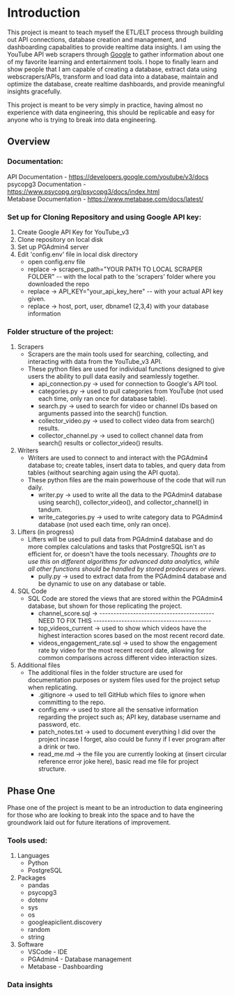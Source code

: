# Introduction
This project is meant to teach myself the ETL/ELT process through building out API connections, database creation and management, and dashboarding capabalities to provide realtime data insights.
I am using the YouTube API web scrapers through [Google](https://developers.google.com/youtube/v3) to gather information about one of my favorite learning and entertainment tools.
I hope to finally learn and show people that I am capable of creating a database, extract data using webscrapers/APIs, transform and load data into a database, maintain and optimize the database, create realtime dashboards, and provide meaningful insights gracefully.

This project is meant to be very simply in practice, having almost no experience with data engineering, this should be replicable and easy for anyone who is trying to break into data engineering.

## Overview
### Documentation:
API Documentation - https://developers.google.com/youtube/v3/docs \
psycopg3 Documentation - https://www.psycopg.org/psycopg3/docs/index.html \
Metabase Documentation - https://www.metabase.com/docs/latest/


### Set up for Cloning Repository and using Google API key:
1. Create Google API Key for YouTube_v3
2. Clone repository on local disk
3. Set up PGAdmin4 server
4. Edit 'config.env' file in local disk directory 
    - open config.env file
    - replace -> scrapers_path="YOUR PATH TO LOCAL SCRAPER FOLDER" -- with the local path to the 'scrapers' folder where you downloaded the repo
    - replace -> API_KEY="your_api_key_here" -- with your actual API key given.
    - replace -> host, port, user, dbname1 (2,3,4) with your database information


### Folder structure of the project:
1. Scrapers
    - Scrapers are the main tools used for searching, collecting, and interacting with data from the YouTube_v3 API.
    - These python files are used for individual functions designed to give users the ability to pull data easily and seamlessly together.
        - api_connection.py -> used for connection to Google's API tool.
        - categories.py -> used to pull categories from YouTube (not used each time, only ran once for database table).
        - search.py -> used to search for video or channel IDs based on arguments passed into the search() function.
        - collector_video.py -> used to collect video data from search() results.
        - collector_channel.py -> used to collect channel data from search() results or collector_video() results.
2. Writers
    - Writers are used to connect to and interact with the PGAdmin4 database to; create tables, insert data to tables, and query data from tables (without searching again using the API quota).
    - These python files are the main powerhouse of the code that will run daily.
        - writer.py -> used to write all the data to the PGAdmin4 database using search(), collector_video(), and collector_channel() in tandum.
        - write_categories.py -> used to write category data to PGAdmin4 database (not used each time, only ran once).
3. Lifters (in progress)
    - Lifters will be used to pull data from PGAdmin4 database and do more complex calculations and tasks that PostgreSQL isn't as efficient for, or doesn't have the tools necessary.
        *Thoughts are to use this on different algorithms for advanced data analytics, while all other functions should be handled by stored prodecures or views.*
        - pully.py -> used to extract data from the PGAdmin4 database and be dynamic to use on any database or table.
4. SQL Code
    - SQL Code are stored the views that are stored within the PGAdmin4 database, but shown for those replicating the project.
        - channel_score.sql -> ----------------------------------------- NEED TO FIX THIS ------------------------------------------
        - top_videos_current -> used to show which videos have the highest interaction scores based on the most recent record date.
        - videos_engagement_rate.sql -> used to show the engagement rate by video for the most recent record date, allowing for common comparisons across different video interaction sizes.
5. Additional files
    - The additional files in the folder structure are used for documentation purposes or system files used for the project setup when replicating.
        - .gitignore -> used to tell GitHub which files to ignore when committing to the repo.
        - config.env -> used to store all the sensative information regarding the project such as; API key, database username and password, etc.
        - patch_notes.txt -> used to document everything I did over the project incase I forget, also could be funny if I ever program after a drink or two.
        - read_me.md -> the file you are currently looking at (insert circular reference error joke here), basic read me file for project structure.


## Phase One
Phase one of the project is meant to be an introduction to data engineering for those who are looking to break into the space and to have the groundwork laid out for future iterations of improvement.


### Tools used:
1. Languages
    - Python
    - PostgreSQL
2. Packages
    - pandas
    - psycopg3
    - dotenv
    - sys
    - os
    - googleapiclient.discovery
    - random
    - string
3. Software
    - VSCode - IDE
    - PGAdmin4 - Database management
    - Metabase - Dashboarding


### Data insights
